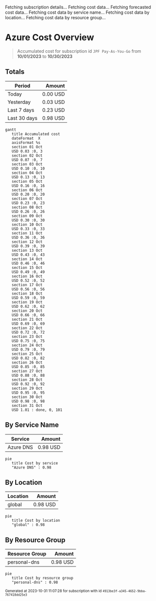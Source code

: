 Fetching subscription details...
Fetching cost data...
Fetching forecasted cost data...
Fetching cost data by service name...
Fetching cost data by location...
Fetching cost data by resource group...
# Azure Cost Overview

> Accumulated cost for subscription id `JPF Pay-As-You-Go` from **10/01/2023** to **10/30/2023**

## Totals

|Period|Amount|
|---|---:|
|Today|0.00 USD|
|Yesterday|0.03 USD|
|Last 7 days|0.23 USD|
|Last 30 days|0.98 USD|

```mermaid
gantt
   title Accumulated cost
   dateFormat  X
   axisFormat %s
   section 01 Oct
   USD 0.03 :0, 3
   section 02 Oct
   USD 0.07 :0, 7
   section 03 Oct
   USD 0.10 :0, 10
   section 04 Oct
   USD 0.13 :0, 13
   section 05 Oct
   USD 0.16 :0, 16
   section 06 Oct
   USD 0.20 :0, 20
   section 07 Oct
   USD 0.23 :0, 23
   section 08 Oct
   USD 0.26 :0, 26
   section 09 Oct
   USD 0.30 :0, 30
   section 10 Oct
   USD 0.33 :0, 33
   section 11 Oct
   USD 0.36 :0, 36
   section 12 Oct
   USD 0.39 :0, 39
   section 13 Oct
   USD 0.43 :0, 43
   section 14 Oct
   USD 0.46 :0, 46
   section 15 Oct
   USD 0.49 :0, 49
   section 16 Oct
   USD 0.52 :0, 52
   section 17 Oct
   USD 0.56 :0, 56
   section 18 Oct
   USD 0.59 :0, 59
   section 19 Oct
   USD 0.62 :0, 62
   section 20 Oct
   USD 0.66 :0, 66
   section 21 Oct
   USD 0.69 :0, 69
   section 22 Oct
   USD 0.72 :0, 72
   section 23 Oct
   USD 0.75 :0, 75
   section 24 Oct
   USD 0.79 :0, 79
   section 25 Oct
   USD 0.82 :0, 82
   section 26 Oct
   USD 0.85 :0, 85
   section 27 Oct
   USD 0.88 :0, 88
   section 28 Oct
   USD 0.92 :0, 92
   section 29 Oct
   USD 0.95 :0, 95
   section 30 Oct
   USD 0.98 :0, 98
   section 31 Oct
   USD 1.01 : done, 0, 101
```

## By Service Name

|Service|Amount|
|---|---:|
|Azure DNS|0.98 USD|

```mermaid
pie
   title Cost by service
   "Azure DNS" : 0.98
```

## By Location

|Location|Amount|
|---|---:|
|global|0.98 USD|

```mermaid
pie
   title Cost by location
   "global" : 0.98
```

## By Resource Group

|Resource Group|Amount|
|---|---:|
|personal-dns|0.98 USD|

```mermaid
pie
   title Cost by resource group
   "personal-dns" : 0.98
```

<sup>Generated at 2023-10-31 11:07:28 for subscription with id `4913be3f-a345-4652-9bba-767418dd25e3`</sup>
